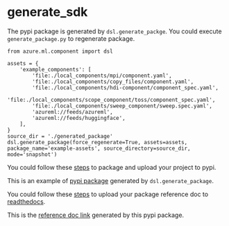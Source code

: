 # generate_sdk
The pypi package is generated by `dsl.generate_packge`. You could execute `generate_package.py` to regenerate package.
```
from azure.ml.component import dsl

assets = {
    'example_components': [
        'file:./local_components/mpi/component.yaml',
        'file:./local_components/copy_files/component.yaml',
        'file:./local_components/hdi-component/component_spec.yaml',
        'file:./local_components/scope_component/toss/component_spec.yaml',
        'file:./local_components/sweep_component/sweep.spec.yaml',
        'azureml://feeds/azureml',
        'azureml://feeds/huggingface',
    ],
}
source_dir = './generated_package'
dsl.generate_package(force_regenerate=True, assets=assets, package_name='example-assets', source_directory=source_dir, mode='snapshot')
```

You could follow these [steps](https://packaging.python.org/guides/distributing-packages-using-setuptools/#packaging-your-project) to package and upload your project to pypi.

This is an example of [pypi package](https://pypi.org/project/example-assets/) generated by `dsl.generate_package`.


You could follow these [steps](https://docs.readthedocs.io/en/stable/tutorial/#first-steps) to upload your package reference doc to [readthedocs](https://readthedocs.org/).

This is the [reference doc link](https://generate-sdk.readthedocs.io/en/workspace_dependent/index.html#) generated by this pypi package.

